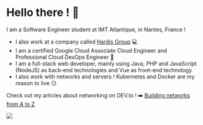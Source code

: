 # Hello there ! :wave:

I am a Software Engineer student at IMT Atlantique, in Nantes, France !

- I also work at a company called [Hardis Group](https://hardis-group.com) :computer:
- I am a certified Google Cloud Associate Cloud Engineer and Professional Cloud DevOps Engineer :wrench:
- I am a full-stack web developer, mainly using Java, PHP and JavaScript (NodeJS) as back-end technologies and Vue as front-end technology
- I also work with networks and servers ! Kubernetes and Docker are my reason to live :smirk:

Check out my articles about networking on DEV.to ! :arrow_right: [Building networks from A to Z](https://dev.to/nkirchhoffer/building-networks-from-a-to-z-part-i-the-basics-bjd)

<!-- START SECTION: views -->
![](https://hit.yhype.me/github/profile?user_id=42067072)
<!-- STOP SECTION: views -->
